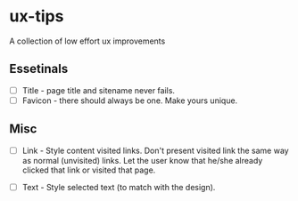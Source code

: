 # ux-tips
A collection of low effort ux improvements

## Essetinals
- [ ] Title - page title and sitename never fails. 
- [ ] Favicon - there should always be one. Make yours unique.

## Misc
- [ ] Link - Style content visited links. Don't present visited link the same way as normal (unvisited) links. Let the user know that he/she already clicked that link or visited that page.
 
- [ ] Text - Style selected text (to match with the design).
